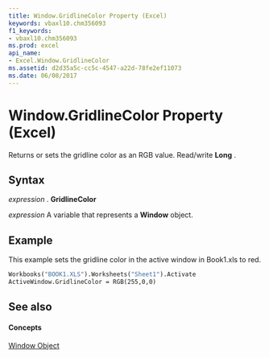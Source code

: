 ```yaml
---
title: Window.GridlineColor Property (Excel)
keywords: vbaxl10.chm356093
f1_keywords:
- vbaxl10.chm356093
ms.prod: excel
api_name:
- Excel.Window.GridlineColor
ms.assetid: d2d35a5c-cc5c-4547-a22d-78fe2ef11073
ms.date: 06/08/2017
---
```



# Window.GridlineColor Property (Excel)

Returns or sets the gridline color as an RGB value. Read/write  **Long** .


## Syntax

 _expression_ . **GridlineColor**

 _expression_ A variable that represents a **Window** object.


## Example

This example sets the gridline color in the active window in Book1.xls to red.


```vb
Workbooks("BOOK1.XLS").Worksheets("Sheet1").Activate 
ActiveWindow.GridlineColor = RGB(255,0,0)
```


## See also


#### Concepts


[Window Object](window-object-excel.md)

